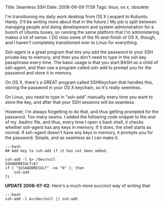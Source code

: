 Title: Seamless SSH
Date: 2008-06-09 11:59
Tags: linux, os x, obsolete

I'm transitioning my daily work desktop from OS X Leopard to Kubuntu
Hardy. (I'll be writing more about that in the future.) My job is split
between managing people and doing development and system administration
for a bunch of Ubuntu boxes, so running the same platform that I'm
administering makes a lot of sense. I DO miss some of the fit-and-finish
of OS X, though, and I haven't completely transitioned over to Linux for
everything.

Ssh-agent is a great program that lets you add the password to your SSH
private key to memory, and then you don't need to type in the ssh key
passphrase every time. The basic usage is that you start BASH as a child
of ssh-agent, and then use a program called ssh-add to prompt you for
the password and store it in memory.

On OS X, there's a GREAT program called SSHKeychain that handles this,
storing the password in your OS X keychain, so it's really seemless.

On Linux, you need to type in "ssh-add" manually every time you want to
store the key, and after that your SSH sessions will be seamless.

However, I'm always forgetting to do that, and thus getting prompted for
the password. Too many seams. I added the following code snippet to the
end of my .bashrc file, and thus, every time I open a bash shell, it
checks whether ssh-agent has any keys in memory. If it does, the shell
starts as normal. If ssh-agent doesn't have any keys in memory, it
prompts you for the password. Simple, and as seamless as I can make it.

    :::bash
    ## Add key to ssh-add if it has not been added.

    ssh-add -l &> /dev/null
    SSHADDRESULT=$?
    if [ "$SSHADDRESULT" -ne "0" ]; then
        ssh-add
    fi


**UPDATE 2008-07-02**: Here's a much more succinct way of writing that:

    :::bash
    ssh-add -l &>/dev/null || ssh-add
